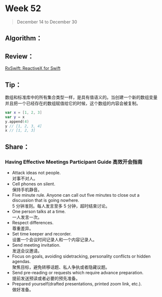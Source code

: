 # Week 52

> December 14 to December 30

## Algorithm：


## Review：
[RxSwift: ReactiveX for Swift](https://beeth0ven.github.io/RxSwift-Chinese-Documentation/)

## Tip：
数组和标准库中的所有集合类型一样，是具有值语义的。当创建一个新的数组变量并且把一个已经存在的数组赋值给它的时候，这个数组的内容会被复制。

```swift
var x = [1, 2, 3]
var y = x
y.append(4)
y // [1, 2, 3, 4]
x // [1, 2, 3]
```

## Share：
### Having Effective Meetings Participant Guide 高效开会指南
- Attack ideas not people.  
对事不对人。
- Cell phones on silent.  
保持手机静音。
- Five minute rule. Anyone can call out five minutes to close out a discussion that is going nowhere.   
5 分钟准则。每人发言至多 5 分钟，超时结束讨论。
- One person talks at a time.  
一人发言一次。
- Respect differences.  
尊重差异。
- Set time keeper and recorder.  
设置一个会议时间记录人和一个内容记录人。
- Send meeting invitation.  
发送会议邀请。
- Focus on goals, avoiding sidetracking, personality conflicts or hidden agendas.  
聚焦目标，避免转移话题、私人争执或者隐藏议题。
- Send pre-reading or requests which require advance preparation.  
提前发送预读或者必要的预先准备。
- Prepared yourself(drafted presentations, printed zoom link, etc.).  
做好准备。

